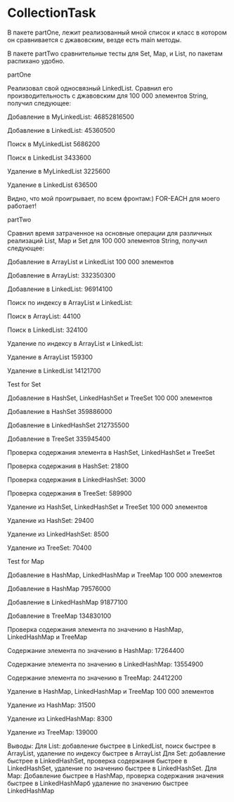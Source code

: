 # CollectionTask
В пакете partOne, лежит реализованный мной список и класс в котором он сравнивается с джавовским, везде есть main методы.

В пакете partTwo сравнительные тесты для Set, Map, и List, по пакетам распихано удобно.

partOne

Реализовал свой односвязный LinkedList. Сравнил его производительность с джавовским для 100 000 элементов String, получил следующее:

Добавление в MyLinkedList:
46852816500

Добавление в LinkedList:
45360500

Поиск в MyLinkedList
5686200

Поиск в LinkedList
3433600

Удаление в MyLinkedList
3225600

Удаление в LinkedList
636500

Видно, что мой проигрывает, по всем фронтам:) FOR-EACH для моего работает!

partTwo

Сравнил время затраченное на основные операции для различных реализаций List, Map и Set для 100 000 элементов String, получил следующее:

Добавление в ArrayList и LinkedList 100 000 элементов

Добавление в ArrayList:
332350300

Добавление в LinkedList:
96914100

Поиск по индексу в ArrayList и LinkedList:

Поиск в ArrayList:
44100

Поиск в LinkedList:
324100

Удаление по индексу в ArrayList и LinkedList:

Удаление в ArrayList
159300

Удаление в LinkedList
14121700

Test for Set

Добавление в HashSet, LinkedHashSet и TreeSet 100 000 элементов

Добавление в HashSet
359886000

Добавление в LinkedHashSet
212735500

Добавление в TreeSet
335945400

Проверка содержания элемента в HashSet, LinkedHashSet и TreeSet

Проверка содержания в HashSet:
21800

Проверка содержания в LinkedHashSet:
3000

Проверка содержания в TreeSet:
589900

Удаление из HashSet, LinkedHashSet и TreeSet 100 000 элементов

Удаление из HashSet:
29400

Удаление из LinkedHashSet:
8500

Удаление из TreeSet:
70400

Test for Map

Добавление в HashMap, LinkedHashMap и TreeMap 100 000 элементов

Добавление в HashMap
79576000

Добавление в LinkedHashMap
91877100

Добавление в TreeMap
134830100

Проверка содержания элемента по значению в HashMap, LinkedHashMap и TreeMap

Содержание элемента по значению в HashMap:
17264400

Содержание элемента по значению в LinkedHashMap:
13554900

Содержание элемента по значению в TreeMap:
24412200

Удаление в HashMap, LinkedHashMap и TreeMap 100 000 элементов

Удаление из HashMap:
31500

Удаление из LinkedHashMap:
8300

Удаление из TreeMap:
139000

Выводы: 
Для List: добавление быстрее в LinkedList, поиск быстрее в ArrayList, удаление по индексу быстрее в ArrayList
Для Set: добавление быстрее в LinkedHashSet, проверка содержания быстрее в  LinkedHashSet, удаление по значению быстрее в LinkedHashSet.
Для Map: Добавление быстрее в HashMap, проверка содержания значения быстрее в LinkedHashMapб удаление по значению быстрее LinkedHashMap
